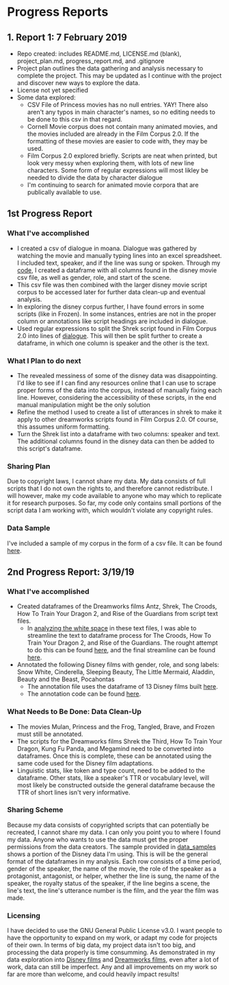 # Progress Reports
## 1. Report 1: 7 February 2019
  * Repo created: includes README.md, LICENSE.md (blank), 
project_plan.md, progress_report.md, and .gitignore
  * Project plan outlines the data gathering and analysis necessary to 
complete the project. This may be updated as I continue with the 
project and discover new ways to explore the data.
  * License not yet specified
  * Some data explored:
    * CSV File of Princess movies has no null entries. YAY! There also 
aren't any typos in main character's names, so no editing needs to be 
done to this csv in that regard.
    * Cornell Movie corpus does not contain many animated movies, and 
the movies included are already in the Film Corpus 2.0. If the 
formatting of these movies are easier to code with, they may be used.
    * Film Corpus 2.0 explored briefly. Scripts are neat when printed, 
but look very messy when exploring them, with lots of new line 
characters. Some form of regular 
expressions will most likley be needed to divide the data by character 
dialogue
    * I'm continuing to search for animated movie corpora that are 
publically available to use.

## 1st Progress Report
### What I've accomplished
* I created a csv of dialogue in moana. Dialogue was gathered by 
watching the movie and manually typing lines into an excel 
spreadsheet. I included text, speaker, and if the line was sung 
or spoken. Through my 
[code](https://github.com/Data-Science-for-Linguists-2019/Animated-Movie-Gendered-Dialogue/blob/master/code/Refining_Disney_Data.ipynb), 
I created a dataframe with all 
columns found in the disney movie csv file, as well as gender, role, and 
start of the scene.
* This csv file was then combined with the larger disney movie script 
corpus to be accessed later for further data clean-up and eventual 
analysis.
* In exploring the disney corpus further, I have found errors in some 
scripts (like in Frozen). In some instances, entries are not in the 
proper column or annotations like script headings are included in 
dialogue.
* Used regular expressions to split the Shrek script found in Film 
Corpus 2.0 into lines of 
[dialogue](https://github.com/Data-Science-for-Linguists-2019/Animated-Movie-Gendered-Dialogue/blob/master/code/Shrek_Lines.ipynb). 
This will then be split 
further to 
create a dataframe, in which one column is speaker and the other is the 
text.
### What I Plan to do next
* The revealed messiness of some of the disney data was disappointing. 
I'd like to see if I can find any resources online that I can use to 
scrape proper forms of the data into the corpus, instead of manually 
fixing each line. However, considering the accessibility of these 
scripts, in the end manual manipulation might be the only solution
* Refine the method I used to create a list of utterances in shrek to 
make it apply to other dreamworks scripts found in Film Corpus 2.0. Of 
course, this assumes uniform formatting.  
* Turn the Shrek list into a dataframe with two columns: speaker and 
text. The additional columns found in the disney data can then be 
added to this script's dataframe.
### Sharing Plan
Due to copyright laws, I cannot share my data. My data consists of full 
scripts that I do not own the rights to, and therefore cannot 
redistribute. I will however, make my code available to anyone who may 
which to replicate it for research purposes. So far, my code only 
contains small portions of the script data I am working with, which 
wouldn't violate any copyright rules.

### Data Sample
I've included a sample of my corpus in the form of a csv file. It can be 
found 
[here](https://github.com/Data-Science-for-Linguists-2019/Animated-Movie-Gendered-Dialogue/tree/master/data_sample).

## 2nd Progress Report: 3/19/19
### What I've accomplished
* Created dataframes of the Dreamworks films Antz, Shrek, The Croods, 
How To Train Your Dragon 2, and Rise of the Guardians from script text 
files.
	* In [analyzing the white 
space](https://github.com/Data-Science-for-Linguists-2019/Animated-Movie-Gendered-Dialogue/blob/master/code/DreamWorks_code/Analyzing_White_Space.ipynb) 
in these text files, I was able to streamline the text to dataframe 
process for The Croods, How To Train Your Dragon 2, and Rise of the 
Guardians. The rought attempt to do this can be found 
[here](https://github.com/Data-Science-for-Linguists-2019/Animated-Movie-Gendered-Dialogue/blob/master/code/DreamWorks_code/Dreamworks_RotG_%26_HTTRYD2_DataFrames.ipynb), 
and the 
final streamline can be found 
[here](https://github.com/Data-Science-for-Linguists-2019/Animated-Movie-Gendered-Dialogue/blob/master/code/DreamWorks_code/Dreamworks_RotG_%26_HTTRYD2_DataFrames.ipynb).
* Annotated the following Disney films with gender, role, and song 
labels: Snow White, Cinderella, Sleeping Beauty, The Little Mermaid, 
Aladdin, Beauty and the Beast, Pocahontas
	* The annotation file uses the dataframe of 13 Disney films 
built 
[here](https://github.com/Data-Science-for-Linguists-2019/Animated-Movie-Gendered-Dialogue/blob/master/code/Refining_Disney_Data.ipynb).
	* The annotation code can be found 
[here](https://github.com/Data-Science-for-Linguists-2019/Animated-Movie-Gendered-Dialogue/blob/master/code/Disney_Data_Edits.ipynb).

### What Needs to Be Done: Data Clean-Up
* The movies Mulan, Princess and the Frog, Tangled, Brave, and Frozen 
must still be annotated.
* The scripts for the Dreamworks films Shrek the Third, How To Train 
Your Dragon, Kung Fu Panda, and Megamind need to be converted into 
dataframes. Once this is complete, these can be annotated using the same 
code used for the Disney film adaptations.
* Linguistic stats, like token and type count, need to be added to the 
dataframe. Other stats, like a speaker's TTR or vocabulary level, will 
most likely be constructed outside the general dataframe because the TTR 
of short lines isn't very informative.

### Sharing Scheme
Because my data consists of copyrighted scripts that can potentially be 
recreated, I cannot share my data. I can only you point you to where I 
found my data. Anyone who wants to use the data must get the proper 
permissions from the data creators. 
The sample provided in 
[data_samples](https://github.com/Data-Science-for-Linguists-2019/Animated-Movie-Gendered-Dialogue/tree/master/data_sample) 
shows a portion of the Disney data I'm using. This is will be the 
general format of the dataframes in my analysis. Each row consists of a 
time period, gender of the speaker, the name of the movie, the role of 
the speaker as a protagonist, antagonist, or helper, whether the line is 
sung, the name of the speaker, the royalty status of the speaker, if the 
line begins a scene, the line's text, the line's utterance number is the 
film, and the year the film was made.

### Licensing
I have decided to use the GNU General Public License v3.0. I want 
people to have the opportunity to expand on my work, or adapt my code 
for projects of their own. In terms of 
big data, my project data isn't too big, and processing the data 
properly  is time consumming. As demonstrated in my data exploration 
into [Disney 
films](https://github.com/Data-Science-for-Linguists-2019/Animated-Movie-Gendered-Dialogue/blob/master/code/Refining_Disney_Data.ipynb) 
and [Dreamworks 
films](https://github.com/Data-Science-for-Linguists-2019/Animated-Movie-Gendered-Dialogue/blob/master/code/DreamWorks_code/Streamline_RotG_HTTYD2_Croods_DataFrames.ipynb), 
even after a lot of work, data can still be imperfect. Any and all 
improvements on my work so far are more than welcome, and could heavily 
impact results! 
